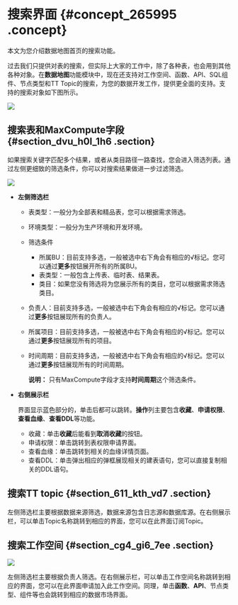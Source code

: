 # 搜索界面 {#concept_265995 .concept}

本文为您介绍数据地图首页的搜索功能。

过去我们只提供对表的搜索，但实际上大家的工作中，除了各种表，也会用到其他各种对象。在**数据地图**功能模块中，现在还支持对工作空间、函数、API、SQL组件、节点类型和TT Topic的搜索，为您的数据开发工作，提供更全面的支持。支持的搜索对象如下图所示。

![](http://static-aliyun-doc.oss-cn-hangzhou.aliyuncs.com/assets/img/219722/155840443047366_zh-CN.png)

## 搜索表和MaxCompute字段 {#section_dvu_h0l_1h6 .section}

如果搜索关键字匹配多个结果，或者从类目路径一路查找，您会进入筛选列表。通过左侧更细致的筛选条件，你可以对搜索结果做进一步过滤筛选。

![](http://static-aliyun-doc.oss-cn-hangzhou.aliyuncs.com/assets/img/219722/155840443047368_zh-CN.png)

-   **左侧筛选栏** 
    -   表类型：一般分为全部表和精品表，您可以根据需求筛选。
    -   环境类型：一般分为生产环境和开发环境。
    -   筛选条件
        -   所属BU：目前支持多选，一般被选中右下角会有相应的√标记。您可以通过**更多**按钮展开所有的所属BU。
        -   表类型：一般包含上传表、临时表、结果表。
        -   类目：如果您没有筛选将为您展示所有的类目，您可以根据需求筛选类目。
    -   负责人：目前支持多选，一般被选中右下角会有相应的√标记。您可以通过**更多**按钮展现所有的负责人。
    -   所属项目：目前支持多选，一般被选中右下角会有相应的√标记。您可以通过**更多**按钮展现所有的项目。
    -   时间周期：目前支持多选，一般被选中右下角会有相应的√标记。您可以通过**更多**按钮展现所有的时间周期。

        **说明：** 只有MaxCompute字段才支持**时间周期**这个筛选条件。

-   **右侧展示栏** 

    界面显示蓝色部分的，单击后都可以跳转。**操作**列主要包含**收藏**、**申请权限**、**查看血缘**、**查看DDL**等功能。

    -   收藏：单击**收藏**后能看到**取消收藏**的按钮。
    -   申请权限：单击跳转到表权限申请界面。
    -   查看血缘：单击跳转到相关的血缘详情页面。
    -   查看DDL：单击弹出相应的弹框展现相关的建表语句，您可以直接复制相关的DDL语句。

## 搜索TT topic {#section_611_kth_vd7 .section}

左侧筛选栏主要根据数据来源筛选，数据来源包含日志源和数据库源。在右侧展示栏，可以单击Topic名称跳转到相应的界面，您可以在此界面订阅Topic。

## 搜索工作空间 {#section_cg4_gi6_7ee .section}

![](http://static-aliyun-doc.oss-cn-hangzhou.aliyuncs.com/assets/img/219722/155840443047378_zh-CN.png)

左侧筛选栏主要根据负责人筛选。在右侧展示栏，可以单击工作空间名称跳转到相应的界面，您可以在此界面申请加入此工作空间。同理，单击**函数**、**API**、节点类型、组件等也会跳转到相应的数据市场界面。

